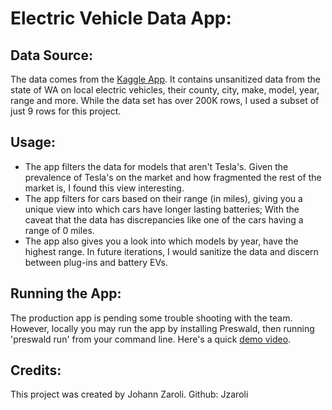 # Electric Vehicle Data App:
  
## Data Source:
The data comes from the [Kaggle App](https://www.kaggle.com/datasets/yashdogra/ev-bhebic-c). 
It contains unsanitized data from the state of WA on local electric vehicles, their county, city, make, model, year, range and more.
While the data set has over 200K rows, I used a subset of just 9 rows for this project.
  
## Usage:
- The app filters the data for models that aren't Tesla's. Given the prevalence of Tesla's on the market and how fragmented the rest of the market is, I found this view interesting.
- The app filters for cars based on their range (in miles), giving you a unique view into which cars have longer lasting batteries; With the caveat that the data has discrepancies like one of the cars having a range of 0 miles.
- The app also gives you a look into which models by year, have the highest range. In future iterations, I would sanitize the data and discern between plug-ins and battery EVs.
  
## Running the App:
The production app is pending some trouble shooting with the team. However, locally you may run the app by installing Preswald, then running 'preswald run' from your command line.
Here's a quick [demo video](https://drive.google.com/file/d/1exwL1adEfWTMJRWUwMeqPWj2KeqjZf1I/view?usp=drive_link).
  
## Credits:
This project was created by Johann Zaroli. Github: Jzaroli
